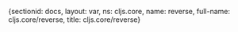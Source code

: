 {sectionid: docs, layout: var, ns: cljs.core, name: reverse, full-name: cljs.core/reverse,
  title: cljs.core/reverse}

